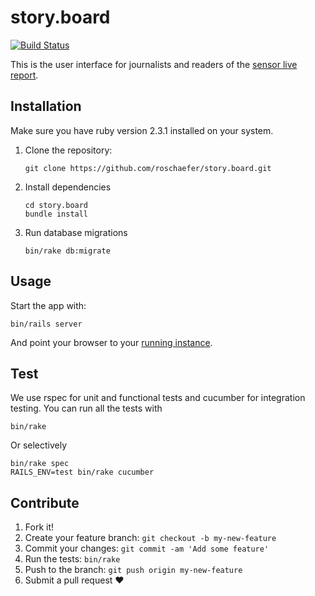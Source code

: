 # story.board
[![Build Status](https://travis-ci.org/roschaefer/story.board.svg?branch=master)](https://travis-ci.org/roschaefer/story.board)

This is the user interface for journalists and readers of the [sensor live report](https://youtu.be/KIya_ptoFlU?t=44m50s).

## Installation

Make sure you have ruby version 2.3.1 installed on your system.

1. Clone the repository:
    ```
    git clone https://github.com/roschaefer/story.board.git
    ```

2. Install dependencies
    ```
    cd story.board
    bundle install
    ```

3. Run database migrations
    ```
    bin/rake db:migrate
    ```

## Usage

Start the app with:
  ```
  bin/rails server
  ```

And point your browser to your [running
instance](http://localhost:3000/).


## Test

We use rspec for unit and functional tests and cucumber for integration
testing. You can run all the tests with

  ```
  bin/rake
  ```

Or selectively
  ```
  bin/rake spec
  RAILS_ENV=test bin/rake cucumber
  ```

## Contribute
1. Fork it!
2. Create your feature branch: `git checkout -b my-new-feature`
3. Commit your changes: `git commit -am 'Add some feature'`
4. Run the tests: `bin/rake`
5. Push to the branch: `git push origin my-new-feature`
6. Submit a pull request :heart:





